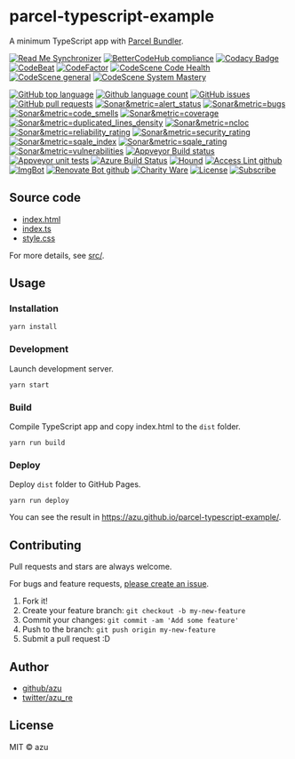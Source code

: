 # parcel-typescript-example

A minimum TypeScript app with [Parcel Bundler](https://parceljs.org/).

<!--BadgesSTART-->
<!-- Powered by https://github.com/GregTrevellick/ReadMeSynchronizer -->
[![Read Me Synchronizer](https://img.shields.io/badge/-powered%20by%20ReadMeSynchronizer-brightgreen.svg)](https://github.com/GregTrevellick/ReadMeSynchronizer)
[![BetterCodeHub compliance](https://bettercodehub.com/edge/badge/GregTrevellick/HelloWorldTypescriptParcel?branch=master)](https://bettercodehub.com/results/GregTrevellick/HelloWorldTypescriptParcel)
[![Codacy Badge](https://api.codacy.com/project/badge/Grade/f519d95563a64063a1d349b8c6252ec0)](https://www.codacy.com/project/gtrevellick/HelloWorldTypescriptParcel/dashboard?utm_source=github.com&amp;utm_medium=referral&amp;utm_content=GregTrevellick/HelloWorldTypescriptParcel&amp;utm_campaign=Badge_Grade_Dashboard)
[![CodeBeat](https://codebeat.co/badges/undefined)](https://codebeat.co/projects/github-com-gregtrevellick-helloworldtypescriptparcel-master)
[![CodeFactor](https://www.codefactor.io/repository/github/GregTrevellick/HelloWorldTypescriptParcel/badge)](https://www.codefactor.io/repository/github/GregTrevellick/HelloWorldTypescriptParcel)
[![CodeScene Code Health](https://codescene.io/projects/undefined/status-badges/code-health)](https://codescene.io/projects/undefined)
[![CodeScene general](https://codescene.io/images/analyzed-by-codescene-badge.svg)](https://codescene.io/projects/undefined)
[![CodeScene System Mastery](https://codescene.io/projects/undefined/status-badges/system-mastery)](https://codescene.io/projects/undefined)
<!-- no md -->
<!-- no md -->
[![GitHub top language](https://img.shields.io/github/languages/top/GregTrevellick/HelloWorldTypescriptParcel.svg)](https://github.com/GregTrevellick/HelloWorldTypescriptParcel)
[![Github language count](https://img.shields.io/github/languages/count/GregTrevellick/HelloWorldTypescriptParcel.svg)](https://github.com/GregTrevellick/HelloWorldTypescriptParcel)
[![GitHub issues](https://img.shields.io/github/issues-raw/GregTrevellick/HelloWorldTypescriptParcel.svg)](https://github.com/GregTrevellick/HelloWorldTypescriptParcel/issues)
[![GitHub pull requests](https://img.shields.io/github/issues-pr-raw/GregTrevellick/HelloWorldTypescriptParcel.svg)](https://github.com/GregTrevellick/HelloWorldTypescriptParcel/pulls)
[![Sonar&metric=alert_status](https://sonarcloud.io/api/project_badges/measure?project=GregTrevellick_HelloWorldTypescriptParcel&metric=alert_status)](https://sonarcloud.io/dashboard?id=GregTrevellick_HelloWorldTypescriptParcel)
[![Sonar&metric=bugs](https://sonarcloud.io/api/project_badges/measure?project=GregTrevellick_HelloWorldTypescriptParcel&metric=bugs)](https://sonarcloud.io/component_measures?id=GregTrevellick_HelloWorldTypescriptParcel&metric=bugs)
[![Sonar&metric=code_smells](https://sonarcloud.io/api/project_badges/measure?project=GregTrevellick_HelloWorldTypescriptParcel&metric=code_smells)](https://sonarcloud.io/component_measures?id=GregTrevellick_HelloWorldTypescriptParcel&metric=code_smells)
[![Sonar&metric=coverage](https://sonarcloud.io/api/project_badges/measure?project=GregTrevellick_HelloWorldTypescriptParcel&metric=coverage)](https://sonarcloud.io/component_measures?id=GregTrevellick_HelloWorldTypescriptParcel&metric=Coverage)
[![Sonar&metric=duplicated_lines_density](https://sonarcloud.io/api/project_badges/measure?project=GregTrevellick_HelloWorldTypescriptParcel&metric=duplicated_lines_density)](https://sonarcloud.io/component_measures?id=GregTrevellick_HelloWorldTypescriptParcel&metric=duplicated_lines)
[![Sonar&metric=ncloc](https://sonarcloud.io/api/project_badges/measure?project=GregTrevellick_HelloWorldTypescriptParcel&metric=ncloc)](https://sonarcloud.io/component_measures?id=GregTrevellick_HelloWorldTypescriptParcel&metric=ncloc)
[![Sonar&metric=reliability_rating](https://sonarcloud.io/api/project_badges/measure?project=GregTrevellick_HelloWorldTypescriptParcel&metric=reliability_rating)](https://sonarcloud.io/component_measures?id=GregTrevellick_HelloWorldTypescriptParcel&metric=reliability_rating)
[![Sonar&metric=security_rating](https://sonarcloud.io/api/project_badges/measure?project=GregTrevellick_HelloWorldTypescriptParcel&metric=security_rating)](https://sonarcloud.io/component_measures?id=GregTrevellick_HelloWorldTypescriptParcel&metric=security_rating)
[![Sonar&metric=sqale_index](https://sonarcloud.io/api/project_badges/measure?project=GregTrevellick_HelloWorldTypescriptParcel&metric=sqale_index)](https://sonarcloud.io/component_measures?id=GregTrevellick_HelloWorldTypescriptParcel&metric=sqale_index)
[![Sonar&metric=sqale_rating](https://sonarcloud.io/api/project_badges/measure?project=GregTrevellick_HelloWorldTypescriptParcel&metric=sqale_rating)](https://sonarcloud.io/component_measures?id=GregTrevellick_HelloWorldTypescriptParcel&metric=sqale_rating)
[![Sonar&metric=vulnerabilities](https://sonarcloud.io/api/project_badges/measure?project=GregTrevellick_HelloWorldTypescriptParcel&metric=vulnerabilities)](https://sonarcloud.io/component_measures?id=GregTrevellick_HelloWorldTypescriptParcel&metric=vulnerabilities)
[![Appveyor Build status](https://ci.appveyor.com/api/projects/status/u3s4x8kx4fo0ejog?svg=true)](https://ci.appveyor.com/project/GregTrevellick/HelloWorldTypescriptParcel)
[![Appveyor unit tests](https://img.shields.io/appveyor/tests/GregTrevellick/HelloWorldTypescriptParcel.svg)](https://ci.appveyor.com/project/GregTrevellick/HelloWorldTypescriptParcel/build/tests)
[![Azure Build Status](https://gregtrevellick.visualstudio.com/HelloWorldTypescriptParcel/_apis/build/status/HelloWorldTypescriptParcel)](https://gregtrevellick.visualstudio.com/HelloWorldTypescriptParcel/_build/latest?definitionId=11)
[![Hound](https://img.shields.io/badge/hound_ci-checked-brightgreen.svg)](https://houndci.com/)
[![Access Lint github](https://img.shields.io/badge/a11y-checked-brightgreen.svg)](https://www.accesslint.com)
[![ImgBot](https://img.shields.io/badge/images-optimized-brightgreen.svg)](https://imgbot.net/)
[![Renovate Bot github](https://img.shields.io/badge/renovatebot-checked-brightgreen.svg)](https://renovatebot.com/)
[![Charity Ware](https://img.shields.io/badge/charity%20ware-thank%20you-brightgreen.svg)](https://github.com/GregTrevellick/MiscellaneousArtefacts/wiki/Charity-Ware)
[![License](https://img.shields.io/github/license/gittools/gitlink.svg)](/LICENSE.txt)
[![Subscribe](https://img.shields.io/badge/subscribe%20to%20receive%20notificatons-grey.svg)](https://github.com/GregTrevellick/HelloWorldTypescriptParcel/subscription)

<!--BadgesEND-->


## Source code

- [index.html](./src/index.html)
- [index.ts](./src/index.ts)
- [style.css](./src/style.css)

For more details, see [src/](./src/).

## Usage

### Installation

    yarn install

### Development

Launch development server.

    yarn start
    
### Build

Compile TypeScript app and copy index.html to the `dist` folder.

    yarn run build

### Deploy

Deploy `dist` folder to GitHub Pages.

    yarn run deploy

You can see the result in <https://azu.github.io/parcel-typescript-example/>.

## Contributing

Pull requests and stars are always welcome.

For bugs and feature requests, [please create an issue](https://github.com/azu/parcel-typescript-example/issues).

1. Fork it!
2. Create your feature branch: `git checkout -b my-new-feature`
3. Commit your changes: `git commit -am 'Add some feature'`
4. Push to the branch: `git push origin my-new-feature`
5. Submit a pull request :D

## Author

- [github/azu](https://github.com/azu)
- [twitter/azu_re](https://twitter.com/azu_re)

## License

MIT © azu
